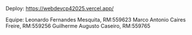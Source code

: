 Deploy: https://webdevcp42025.vercel.app/

Equipe: 
Leonardo Fernandes Mesquita, RM:559623
Marco Antonio Caires Freire, RM:559256
Guilherme Augusto Caseiro, RM:559765
